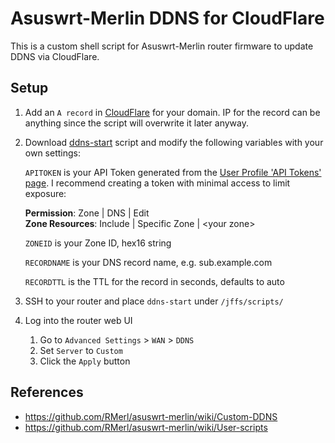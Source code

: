# Asuswrt-Merlin DDNS for CloudFlare

This is a custom shell script for Asuswrt-Merlin router firmware to update DDNS via CloudFlare.

## Setup

1. Add an `A record` in [CloudFlare](https://www.cloudflare.com/) for your domain. IP for the record can be anything since the script will overwrite it later anyway.

1. Download [ddns-start](ddns-start) script and modify the following variables with your own settings:

    `APITOKEN` is your API Token generated from the [User Profile 'API Tokens' page](https://dash.cloudflare.com/profile/api-tokens). I recommend creating a token with minimal access to limit exposure:

    **Permission**: Zone | DNS | Edit  
    **Zone Resources**: Include | Specific Zone | \<your zone\>

    `ZONEID` is your Zone ID, hex16 string

    `RECORDNAME` is your DNS record name, e.g. sub.example.com

    `RECORDTTL` is the TTL for the record in seconds, defaults to auto

1. SSH to your router and place `ddns-start` under `/jffs/scripts/`

1. Log into the router web UI

    1. Go to `Advanced Settings` > `WAN` > `DDNS`
    1. Set `Server` to `Custom`
    1. Click the `Apply` button

## References

- <https://github.com/RMerl/asuswrt-merlin/wiki/Custom-DDNS>
- <https://github.com/RMerl/asuswrt-merlin/wiki/User-scripts>
